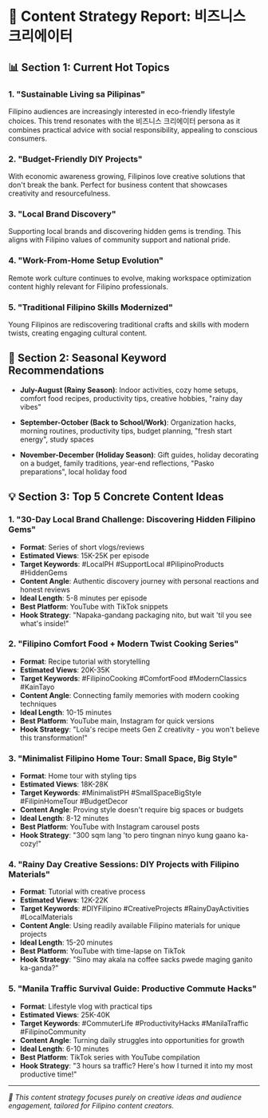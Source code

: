 # 🎨 Content Strategy Report: 비즈니스 크리에이터

## 📊 Section 1: Current Hot Topics

### 1. "Sustainable Living sa Pilipinas"
Filipino audiences are increasingly interested in eco-friendly lifestyle choices. This trend resonates with the 비즈니스 크리에이터 persona as it combines practical advice with social responsibility, appealing to conscious consumers.

### 2. "Budget-Friendly DIY Projects"
With economic awareness growing, Filipinos love creative solutions that don't break the bank. Perfect for business content that showcases creativity and resourcefulness.

### 3. "Local Brand Discovery"
Supporting local brands and discovering hidden gems is trending. This aligns with Filipino values of community support and national pride.

### 4. "Work-From-Home Setup Evolution"
Remote work culture continues to evolve, making workspace optimization content highly relevant for Filipino professionals.

### 5. "Traditional Filipino Skills Modernized"
Young Filipinos are rediscovering traditional crafts and skills with modern twists, creating engaging cultural content.

## 🌺 Section 2: Seasonal Keyword Recommendations

- **July-August (Rainy Season)**: Indoor activities, cozy home setups, comfort food recipes, productivity tips, creative hobbies, "rainy day vibes"

- **September-October (Back to School/Work)**: Organization hacks, morning routines, productivity tips, budget planning, "fresh start energy", study spaces

- **November-December (Holiday Season)**: Gift guides, holiday decorating on a budget, family traditions, year-end reflections, "Pasko preparations", local holiday food

## 💡 Section 3: Top 5 Concrete Content Ideas

### 1. "30-Day Local Brand Challenge: Discovering Hidden Filipino Gems"
- **Format**: Series of short vlogs/reviews
- **Estimated Views**: 15K-25K per episode
- **Target Keywords**: #LocalPH #SupportLocal #PilipinoProducts #HiddenGems
- **Content Angle**: Authentic discovery journey with personal reactions and honest reviews
- **Ideal Length**: 5-8 minutes per episode
- **Best Platform**: YouTube with TikTok snippets
- **Hook Strategy**: "Napaka-gandang packaging nito, but wait 'til you see what's inside!"

### 2. "Filipino Comfort Food + Modern Twist Cooking Series"
- **Format**: Recipe tutorial with storytelling
- **Estimated Views**: 20K-35K
- **Target Keywords**: #FilipinoCooking #ComfortFood #ModernClassics #KainTayo
- **Content Angle**: Connecting family memories with modern cooking techniques
- **Ideal Length**: 10-15 minutes
- **Best Platform**: YouTube main, Instagram for quick versions
- **Hook Strategy**: "Lola's recipe meets Gen Z creativity - you won't believe this transformation!"

### 3. "Minimalist Filipino Home Tour: Small Space, Big Style"
- **Format**: Home tour with styling tips
- **Estimated Views**: 18K-28K
- **Target Keywords**: #MinimalistPH #SmallSpaceBigStyle #FilipinHomeTour #BudgetDecor
- **Content Angle**: Proving style doesn't require big spaces or budgets
- **Ideal Length**: 8-12 minutes
- **Best Platform**: YouTube with Instagram carousel posts
- **Hook Strategy**: "300 sqm lang 'to pero tingnan ninyo kung gaano ka-cozy!"

### 4. "Rainy Day Creative Sessions: DIY Projects with Filipino Materials"
- **Format**: Tutorial with creative process
- **Estimated Views**: 12K-22K
- **Target Keywords**: #DIYFilipino #CreativeProjects #RainyDayActivities #LocalMaterials
- **Content Angle**: Using readily available Filipino materials for unique projects
- **Ideal Length**: 15-20 minutes
- **Best Platform**: YouTube with time-lapse on TikTok
- **Hook Strategy**: "Sino may akala na coffee sacks pwede maging ganito ka-ganda?"

### 5. "Manila Traffic Survival Guide: Productive Commute Hacks"
- **Format**: Lifestyle vlog with practical tips
- **Estimated Views**: 25K-40K
- **Target Keywords**: #CommuterLife #ProductivityHacks #ManilaTraffic #FilipinoCommunity
- **Content Angle**: Turning daily struggles into opportunities for growth
- **Ideal Length**: 6-10 minutes
- **Best Platform**: TikTok series with YouTube compilation
- **Hook Strategy**: "3 hours sa traffic? Here's how I turned it into my most productive time!"

---

*🎨 This content strategy focuses purely on creative ideas and audience engagement, tailored for Filipino content creators.*